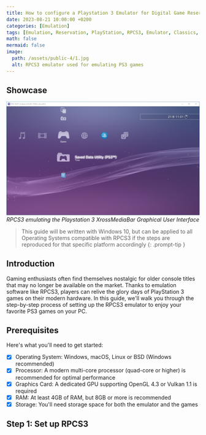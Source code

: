 ```yaml
---
title: How to configure a Playstation 3 Emulator for Digital Game Reservation with RPCS3
date: 2023-08-21 10:00:00 +0200
categories: [Emulation]
tags: [Emulation, Reservation, PlayStation, RPCS3, Emulator, Classics, CELL, Windows, macOS, Linux, BSD, open-source]
math: false
mermaid: false
image:
  path: /assets/public-4/1.jpg
  alt: RPCS3 emulator used for emulating PS3 games
---
```


## Showcase
![1](/assets/public-4/2.png)
_RPCS3 emulating the Playstation 3 XrossMediaBar Graphical User Interface_

> This guide will be written with Windows 10, but can be applied to all Operating Systems compatible with RPCS3 if the steps are reproduced for that specific platform accordingly
{: .prompt-tip }

## Introduction
Gaming enthusiasts often find themselves nostalgic for older console titles that may no longer be available on the market. Thanks to emulation software like RPCS3, players can relive the glory days of PlayStation 3 games on their modern hardware. In this guide, we'll walk you through the step-by-step process of setting up the RPCS3 emulator to enjoy your favorite PS3 games on your PC.

## Prerequisites
Here's what you'll need to get started:
- [x] Operating System: Windows, macOS, Linux or BSD (Windows recommended)
- [x] Processor: A modern multi-core processor (quad-core or higher) is recommended for optimal performance
- [x] Graphics Card: A dedicated GPU supporting OpenGL 4.3 or Vulkan 1.1 is required
- [x] RAM: At least 4GB of RAM, but 8GB or more is recommended
- [x] Storage: You'll need storage space for both the emulator and the games

## Step 1: Set up RPCS3
